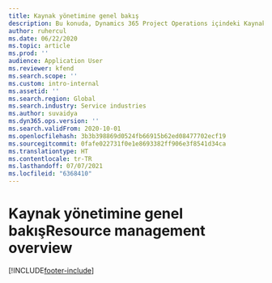 ```yaml
---
title: Kaynak yönetimine genel bakış
description: Bu konuda, Dynamics 365 Project Operations içindeki Kaynak yönetimi özellikleri hakkında bilgiler sağlanmaktadır.
author: ruhercul
ms.date: 06/22/2020
ms.topic: article
ms.prod: ''
audience: Application User
ms.reviewer: kfend
ms.search.scope: ''
ms.custom: intro-internal
ms.assetid: ''
ms.search.region: Global
ms.search.industry: Service industries
ms.author: suvaidya
ms.dyn365.ops.version: ''
ms.search.validFrom: 2020-10-01
ms.openlocfilehash: 3b3b398869d0524fb66915b62ed08477702ecf19
ms.sourcegitcommit: 0fafe022731f0e1e8693382ff906e3f8541d34ca
ms.translationtype: HT
ms.contentlocale: tr-TR
ms.lasthandoff: 07/07/2021
ms.locfileid: "6368410"
---
```

# <a name="resource-management-overview"></a><span data-ttu-id="6925a-103">Kaynak yönetimine genel bakış</span><span class="sxs-lookup"><span data-stu-id="6925a-103">Resource management overview</span></span>


[!INCLUDE[footer-include](../includes/footer-banner.md)]